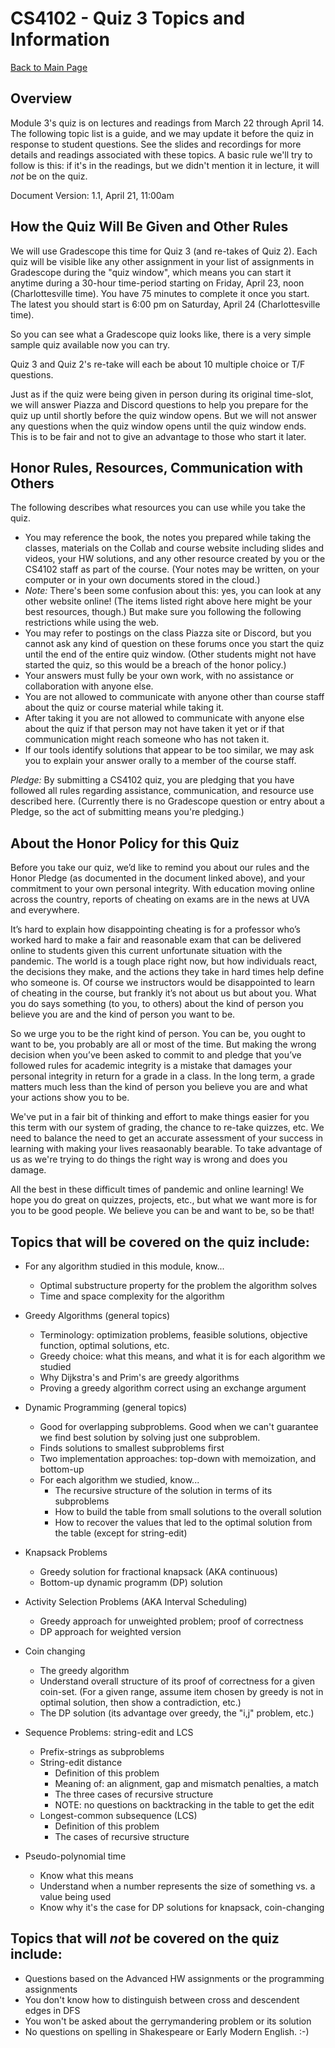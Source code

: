 CS4102 - Quiz 3 Topics and Information 
===============================

[Back to Main Page](../index.html)

<a name="introduction"></a>Overview
---------------------------------------

Module 3's quiz is on lectures and readings from March 22 through April 14.  The following topic list is a guide, and we may update it before the quiz in response to student questions.  See the slides and recordings for more details and readings associated with these topics.  A basic rule we'll try to follow is this: if it's in the readings, but we didn't mention it in lecture, it will *not* be on the quiz.

Document Version: 1.1, April 21, 11:00am


How the Quiz Will Be Given and Other Rules
----------------------------------------------

We will use Gradescope this time for Quiz 3 (and re-takes of Quiz 2).  Each quiz will be visible like any other assignment in your list of assignments in Gradescope during the "quiz window", which means you can start it anytime during a 30-hour time-period starting on Friday, April 23, noon (Charlottesville time).  You have 75 minutes to complete it once you start. The latest you should start is 6:00 pm on Saturday, April 24 (Charlottesville time).

So you can see what a Gradescope quiz looks like, there is a very simple  sample quiz available now you can try.

Quiz 3 and Quiz 2's re-take will each be about 10 multiple choice or T/F questions.

Just as if the quiz were being given in person during its original time-slot, we will answer Piazza and Discord questions to help you prepare for the quiz up until shortly before the quiz window opens. But we will not answer any questions when the quiz window opens until the quiz window ends. This is to be fair and not to give an advantage to those who start it later.

Honor Rules, Resources, Communication with Others
----------------------------------

The following describes what resources you can use while you take the quiz.

- You may reference the book, the notes you prepared while taking the classes, materials on the Collab and course website including slides and videos, your HW solutions, and any other resource created by you or the CS4102 staff as part of the course. (Your notes may be written, on your computer or in your own documents stored in the cloud.)
- *Note:* There's been some confusion about this: yes, you can look at any other website online! (The items listed right above here might be your best resources, though.) But make sure you following the following restrictions while using the web.
- You may refer to postings on the class Piazza site or Discord, but you cannot ask any kind of question on these forums once you start the quiz until the end of the entire quiz window. (Other students might not have started the quiz, so this would be a breach of the honor policy.)
- Your answers must fully be your own work, with no assistance or collaboration with anyone else.
- You are not allowed to communicate with anyone other than course staff about the quiz or course material while taking it.
- After taking it you are not allowed to communicate with anyone else about the quiz if that person may not have taken it yet or if that communication might reach someone who has not taken it.
- If our tools identify solutions that appear to be too similar, we may ask you to explain your answer orally to a member of the course staff.

*Pledge:*   By submitting a CS4102 quiz, you are pledging that you have followed all rules regarding assistance, communication, and resource use described here.  (Currently there is no Gradescope question or entry about a Pledge, so the act of submitting means you're pledging.)


About the Honor Policy for this Quiz
---------------------------------
Before you take our quiz, we’d like to remind you about our rules and the Honor Pledge (as documented in the document linked above), and your commitment to your own personal integrity. With education moving online across the country, reports of cheating on exams are in the news at UVA and everywhere.

It’s hard to explain how disappointing cheating is for a professor who’s worked hard to make a fair and reasonable exam that can be delivered online to students given this current unfortunate situation with the pandemic. The world is a tough place right now, but how individuals react, the decisions they make, and the actions they take in hard times help define who someone is. Of course we instructors would be disappointed to learn of cheating in the course, but frankly it’s not about us but about you. What you do says something (to you, to others) about the kind of person you believe you are and the kind of person you want to be.

So we urge you to be the right kind of person. You can be, you ought to want to be, you probably are all or most of the time. But making the wrong decision when you’ve been asked to commit to and pledge that you’ve followed rules for academic integrity is a mistake that damages your personal integrity in return for a grade in a class. In the long term, a grade matters much less than the kind of person you believe you are and what your actions show you to be.

We've put in a fair bit of thinking and effort to make things easier for you this term with our system of grading, the chance to re-take quizzes, etc. We need to balance the need to get an accurate assessment of your success in learning with making your lives reasaonably bearable. To take advantage of us as we're trying to do things the right way is wrong and does you damage.

All the best in these difficult times of pandemic and online learning!  We hope you do great on quizzes, projects, etc., but what we want more is for you to be good people. We believe you can be and want to be, so be that!



Topics that will be covered on the quiz include:
-------------------------------------------------
- For any algorithm studied in this module, know...
    - Optimal substructure property for the problem the algorithm solves
    - Time and space complexity for the algorithm

- Greedy Algorithms (general topics)
    - Terminology: optimization problems, feasible solutions, objective function, optimal solutions, etc.
    - Greedy choice: what this means, and what it is for each algorithm we studied
    - Why Dijkstra's and Prim's are greedy algorithms
    - Proving a greedy algorithm correct using an exchange argument

- Dynamic Programming (general topics)
    - Good for overlapping subproblems. Good when we can't guarantee we find best solution by solving just one subproblem.
    - Finds solutions to smallest subproblems first
    - Two implementation approaches:  top-down with memoization, and bottom-up
    - For each algorithm we studied, know...
        - The recursive structure of the solution in terms of its subproblems
        - How to build the table from small solutions to the overall solution
        - How to recover the values that led to the optimal solution from the table (except for string-edit)

- Knapsack Problems
    - Greedy solution for fractional knapsack (AKA continuous)
    - Bottom-up dynamic programm (DP) solution
    
- Activity Selection Problems (AKA Interval Scheduling)
    - Greedy approach for unweighted problem; proof of correctness
    - DP approach for weighted version

- Coin changing
    - The greedy algorithm
    - Understand overall structure of its proof of correctness for a given coin-set. (For  a given range, assume item chosen by greedy is not in optimal solution, then show a contradiction, etc.)
    - The DP solution (its advantage over greedy, the "i,j" problem, etc.)
    
- Sequence Problems: string-edit and LCS
    - Prefix-strings as subproblems
    - String-edit distance
        - Definition of this problem 
        - Meaning of: an alignment, gap and mismatch penalties, a match
        - The three cases of recursive structure
        - NOTE: no questions on backtracking in the table to get the edit
    - Longest-common subsequence (LCS)
        - Definition of this problem 
        - The cases of recursive structure

- Pseudo-polynomial time
    - Know what this means
    - Understand when a number represents the size of something vs. a value being used
    - Know why it's the case for DP solutions for knapsack, coin-changing
    

Topics that will *not* be covered on the quiz include:
-------------------------------------------------

- Questions based on the Advanced HW assignments or the programming assignments
- You don't know how to distinguish between cross and descendent edges in DFS
- You won't be asked about the gerrymandering problem or its solution
- No questions on spelling in Shakespeare or Early Modern English. :-)


